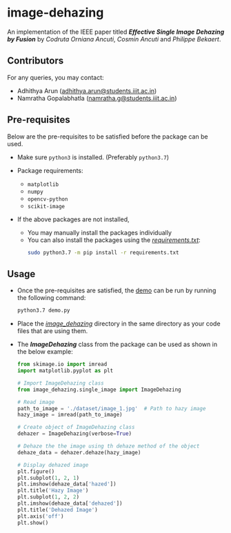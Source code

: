 # image-dehazing

An implementation of the IEEE paper titled **_Effective Single Image Dehazing by Fusion_** by _Codruta Orniana Ancuti_, _Cosmin Ancuti_ and _Philippe Bekaert_.

## Contributors

For any queries, you may contact:

- Adhithya Arun (adhithya.arun@students.iiit.ac.in)
- Namratha Gopalabhatla (namratha.g@students.iiit.ac.in)

## Pre-requisites

Below are the pre-requisites to be satisfied before the package can be used.

- Make sure `python3` is installed. (Preferably `python3.7`)
- Package requirements:
  - `matplotlib`
  - `numpy`
  - `opencv-python`
  - `scikit-image`
- If the above packages are not installed,

  - You may manually install the packages individually
  - You can also install the packages using the [_requirements.txt_](requirements.txt):
    ```bash
    sudo python3.7 -m pip install -r requirements.txt
    ```

## Usage

- Once the pre-requisites are satisfied, the [demo](demo.py) can be run by running the following command:

  ```bash
  python3.7 demo.py
  ```

- Place the [_image_dehazing_](image_dehazing/) directory in the same directory as your code files that are using them.
- The **_ImageDehazing_** class from the package can be used as shown in the below example:

  ```python
  from skimage.io import imread
  import matplotlib.pyplot as plt

  # Import ImageDehazing class
  from image_dehazing.single_image import ImageDehazing

  # Read image
  path_to_image = './dataset/image_1.jpg'  # Path to hazy image
  hazy_image = imread(path_to_image)

  # Create object of ImageDehazing class
  dehazer = ImageDehazing(verbose=True)

  # Dehaze the the image using th dehaze method of the object
  dehaze_data = dehazer.dehaze(hazy_image)

  # Display dehazed image
  plt.figure()
  plt.subplot(1, 2, 1)
  plt.imshow(dehaze_data['hazed'])
  plt.title('Hazy Image')
  plt.subplot(1, 2, 2)
  plt.imshow(dehaze_data['dehazed'])
  plt.title('Dehazed Image')
  plt.axis('off')
  plt.show()
  ```
